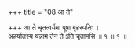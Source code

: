 +++
title = "08 आ ते"

+++
आ ते चृतत्वर्यमा पूषा बृहस्पतिः ।  
अहर्यातस्य यन्नाम तेन ते ऽति चृतामसि ॥ १ ॥ १ ॥